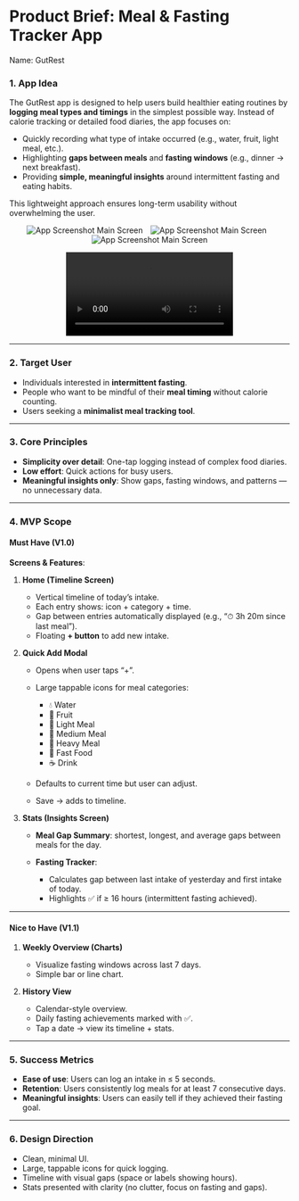 # Product Brief: Meal & Fasting Tracker App

Name: GutRest

### 1. **App Idea**

The GutRest app is designed to help users build healthier eating routines by **logging meal types and timings** in the simplest possible way.
Instead of calorie tracking or detailed food diaries, the app focuses on:

- Quickly recording what type of intake occurred (e.g., water, fruit, light meal, etc.).
- Highlighting **gaps between meals** and **fasting windows** (e.g., dinner → next breakfast).
- Providing **simple, meaningful insights** around intermittent fasting and eating habits.

This lightweight approach ensures long-term usability without overwhelming the user.

<p align="center">
    <img src="./gut-rest/assets/images/screenshots/1.png" alt="App Screenshot Main Screen" style="max-width:300px; display:inline-block; margin-right:10px;">
    <img src="./gut-rest/assets/images/screenshots/2.png" alt="App Screenshot Main Screen" style="max-width:300px; display:inline-block; margin-right:10px;">
    <img src="./gut-rest/assets/images/screenshots/3.png" alt="App Screenshot Main Screen" style="max-width:300px; display:inline-block;">
</p>

<p align="center">
    <video src="./gut-rest/assets/app-demo.mp4" controls style="max-width:400px; display:inline-block;">
        Your browser does not support the video tag.
    </video>
</p>

---

### 2. **Target User**

- Individuals interested in **intermittent fasting**.
- People who want to be mindful of their **meal timing** without calorie counting.
- Users seeking a **minimalist meal tracking tool**.

---

### 3. **Core Principles**

- **Simplicity over detail**: One-tap logging instead of complex food diaries.
- **Low effort**: Quick actions for busy users.
- **Meaningful insights only**: Show gaps, fasting windows, and patterns — no unnecessary data.

---

### 4. **MVP Scope**

#### **Must Have (V1.0)**

**Screens & Features**:

1. **Home (Timeline Screen)**

   - Vertical timeline of today’s intake.
   - Each entry shows: icon + category + time.
   - Gap between entries automatically displayed (e.g., “⏱ 3h 20m since last meal”).
   - Floating **+ button** to add new intake.

2. **Quick Add Modal**

   - Opens when user taps “+”.
   - Large tappable icons for meal categories:

     - 💧 Water
     - 🍎 Fruit
     - 🥗 Light Meal
     - 🍲 Medium Meal
     - 🍛 Heavy Meal
     - 🍔 Fast Food
     - ☕ Drink

   - Defaults to current time but user can adjust.
   - Save → adds to timeline.

3. **Stats (Insights Screen)**

   - **Meal Gap Summary**: shortest, longest, and average gaps between meals for the day.
   - **Fasting Tracker**:

     - Calculates gap between last intake of yesterday and first intake of today.
     - Highlights ✅ if ≥ 16 hours (intermittent fasting achieved).

---

#### **Nice to Have (V1.1)**

1. **Weekly Overview (Charts)**

   - Visualize fasting windows across last 7 days.
   - Simple bar or line chart.

2. **History View**

   - Calendar-style overview.
   - Daily fasting achievements marked with ✅.
   - Tap a date → view its timeline + stats.

---

### 5. **Success Metrics**

- **Ease of use**: Users can log an intake in ≤ 5 seconds.
- **Retention**: Users consistently log meals for at least 7 consecutive days.
- **Meaningful insights**: Users can easily tell if they achieved their fasting goal.

---

### 6. **Design Direction**

- Clean, minimal UI.
- Large, tappable icons for quick logging.
- Timeline with visual gaps (space or labels showing hours).
- Stats presented with clarity (no clutter, focus on fasting and gaps).
